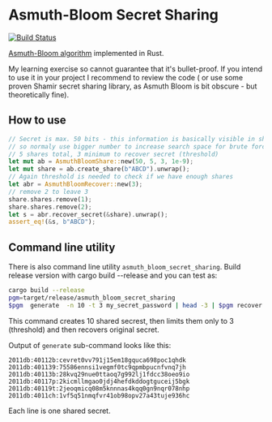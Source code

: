 # Asmuth-Bloom Secret Sharing

[![Build Status](https://travis-ci.org/izderadicka/asmuth_bloom_secret_sharing.svg?branch=master)](https://travis-ci.org/izderadicka/asmuth_bloom_secret_sharing)

[Asmuth-Bloom algorithm](https://en.wikipedia.org/wiki/Secret_sharing_using_the_Chinese_remainder_theorem#Asmuth-Bloom.27s_threshold_secret_sharing_scheme) implemented in Rust.

My learning exercise so cannot guarantee that it's bullet-proof. If you intend to use it in your project I recommend to review the code ( or use some proven Shamir secret sharing library, as Asmuth Bloom is bit obscure - but theoretically fine).

## How to use

```rust
// Secret is max. 50 bits - this information is basically visible in shared secret, 
// so normaly use bigger number to increase search space for brute force attacks
// 5 shares total, 3 minimum to recover secret (threshold)
let mut ab = AsmuthBloomShare::new(50, 5, 3, 1e-9);
let mut share = ab.create_share(b"ABCD").unwrap();
// Again threshold is needed to check if we have enough shares
let abr = AsmuthBloomRecover::new(3);
// remove 2 to leave 3
share.shares.remove(1);
share.shares.remove(2);
let s = abr.recover_secret(&share).unwrap();
assert_eq!(&s, b"ABCD");
```

## Command line utility
There is also command line utility `asmuth_bloom_secret_sharing`. Build release version with cargo build --release and you can test as:
```bash
cargo build --release
pgm=target/release/asmuth_bloom_secret_sharing
$pgm  generate  -n 10 -t 3 my_secret_password | head -3 | $pgm recover -t 3
```

This command creates 10 shared secrest, then limits them only to 3 (threshold) and then recovers original secret.

Output of `generate` sub-command looks like this:
```
2011db:40112b:cevret0vv791j15em18gquca698poc1qhdk
2011db:401139:75586ennsi1vegmf0tc9qpmbpucnfvnq7jh
2011db:40113b:28kvq29nue0ttaoq7g992lj1fdcc38oeo9io
2011db:40117p:2kicmllmgao0jdj4hefdkddogtguceij5bgk
2011db:40119t:2jeoqmicq08m5knnnas4kqq0gn9nqr078nhp
2011db:4011ch:1vf5q51nmqfvr41ob98opv27a43tuje936hc
```

Each line is one shared secret.
